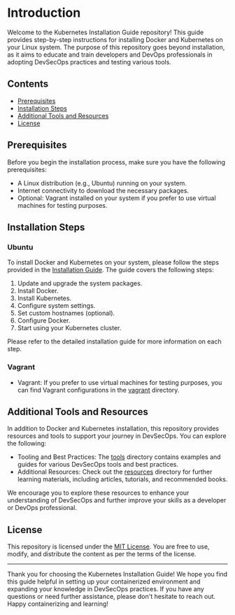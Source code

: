 # Introduction

Welcome to the Kubernetes Installation Guide repository! This guide provides step-by-step instructions for installing Docker and Kubernetes on your Linux system. The purpose of this repository goes beyond installation, as it aims to educate and train developers and DevOps professionals in adopting DevSecOps practices and testing various tools.

## Contents

- [Prerequisites](#prerequisites)
- [Installation Steps](#installation-steps)
- [Additional Tools and Resources](#additional-tools-and-resources)
- [License](#license)

## Prerequisites

Before you begin the installation process, make sure you have the following prerequisites:

- A Linux distribution (e.g., Ubuntu) running on your system.
- Internet connectivity to download the necessary packages.
- Optional: Vagrant installed on your system if you prefer to use virtual machines for testing purposes.

## Installation Steps

### Ubuntu 

To install Docker and Kubernetes on your system, please follow the steps provided in the [Installation Guide](Install/Ubuntu_serveur_install.md). The guide covers the following steps:

1. Update and upgrade the system packages.
2. Install Docker.
3. Install Kubernetes.
4. Configure system settings.
5. Set custom hostnames (optional).
6. Configure Docker.
7. Start using your Kubernetes cluster.

Please refer to the detailed installation guide for more information on each step.

### Vagrant 

- Vagrant: If you prefer to use virtual machines for testing purposes, you can find Vagrant configurations in the [vagrant](Install/Vagrant.md) directory.

## Additional Tools and Resources

In addition to Docker and Kubernetes installation, this repository provides resources and tools to support your journey in DevSecOps. You can explore the following:

- Tooling and Best Practices: The [tools](tools/) directory contains examples and guides for various DevSecOps tools and best practices.
- Additional Resources: Check out the [resources](resources/) directory for further learning materials, including articles, tutorials, and recommended books.

We encourage you to explore these resources to enhance your understanding of DevSecOps and further improve your skills as a developer or DevOps professional.


## License

This repository is licensed under the [MIT License](LICENSE). You are free to use, modify, and distribute the content as per the terms of the license.

---

Thank you for choosing the Kubernetes Installation Guide! We hope you find this guide helpful in setting up your containerized environment and expanding your knowledge in DevSecOps practices. If you have any questions or need further assistance, please don't hesitate to reach out. Happy containerizing and learning!
